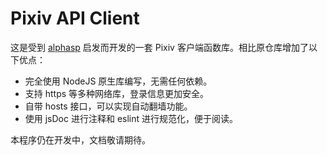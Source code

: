 # Pixiv API Client

这是受到 [alphasp](https://github.com/alphasp/pixiv-api-client) 启发而开发的一套 Pixiv 客户端函数库。相比原仓库增加了以下优点：

- 完全使用 NodeJS 原生库编写，无需任何依赖。
- 支持 https 等多种网络库，登录信息更加安全。
- 自带 hosts 接口，可以实现自动翻墙功能。
- 使用 jsDoc 进行注释和 eslint 进行规范化，便于阅读。

本程序仍在开发中，文档敬请期待。
